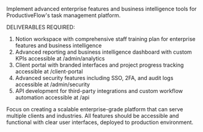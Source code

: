 Implement advanced enterprise features and business intelligence tools for ProductiveFlow's task management platform.

DELIVERABLES REQUIRED:
1. Notion workspace with comprehensive staff training plan for enterprise features and business intelligence
2. Advanced reporting and business intelligence dashboard with custom KPIs accessible at /admin/analytics
3. Client portal with branded interfaces and project progress tracking accessible at /client-portal
4. Advanced security features including SSO, 2FA, and audit logs accessible at /admin/security
5. API development for third-party integrations and custom workflow automation accessible at /api

Focus on creating a scalable enterprise-grade platform that can serve multiple clients and industries. All features should be accessible and functional with clear user interfaces, deployed to production environment.
